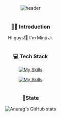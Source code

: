 <div align="center">
<img src="https://capsule-render.vercel.app/api?type=wave&color=auto&height=300&section=header&text=WELCOME&fontSize=60&animation=fadeIn&fontAlignY=38&desc=Minji's%20GitHub%20Profile&descAlignY=51&descAlign=62" alt="header"/>
  <br><br>


<!--- 소개 ----->
### 🙋‍♀️ Introduction<br>
Hi guys!👋 I'm Minji Ji.
#
<!--- 기술스택 ----->
### 💻 Tech Stack
[![My Skills](https://skillicons.dev/icons?i=py,html,css,django,fastapi,mysql)](https://skillicons.dev)

[![My Skills](https://skillicons.dev/icons?i=sklearn,tensorflow,selenium,vscode,figma,notion,github)](https://skillicons.dev)
#
<!------ 깃허브 사용상태 ----->
### 🌻State
  ![Anurag's GitHub stats](https://github-readme-stats.vercel.app/api?username=JIMINJI1&show_icons=true&theme=merko)

</div>
